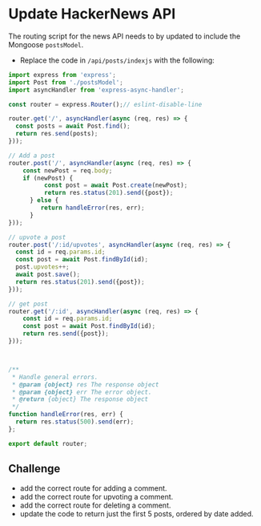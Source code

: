 # Update HackerNews API

The routing script for the news API needs to by updated to include the Mongoose ``postsModel``.

+ Replace the code in ``/api/posts/indexjs`` with the following:


```javascript
import express from 'express';
import Post from './postsModel';
import asyncHandler from 'express-async-handler';

const router = express.Router();// eslint-disable-line

router.get('/', asyncHandler(async (req, res) => {
  const posts = await Post.find();
  return res.send(posts);
}));

// Add a post
router.post('/', asyncHandler(async (req, res) => {
    const newPost = req.body;
    if (newPost) {
          const post = await Post.create(newPost);
          return res.status(201).send({post});
      } else {
         return handleError(res, err);
      }
}));

// upvote a post
router.post('/:id/upvotes', asyncHandler(async (req, res) => {
  const id = req.params.id;
  const post = await Post.findById(id);
  post.upvotes++;
  await post.save();
  return res.status(201).send({post});
}));

// get post
router.get('/:id', asyncHandler(async (req, res) => {
    const id = req.params.id;
    const post = await Post.findById(id);
    return res.send({post});
}));



/**
 * Handle general errors.
 * @param {object} res The response object
 * @param {object} err The error object.
 * @return {object} The response object
 */
function handleError(res, err) {
  return res.status(500).send(err);
};

export default router;
```
## Challenge

+ add the correct route for adding a comment.
+ add the correct route for upvoting a comment.
+ add the correct route for deleting a comment.
+ update the code to return just the first 5 posts, ordered by date added.
